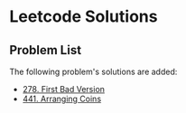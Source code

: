 Leetcode Solutions
==================

## Problem List

The following problem's solutions are added:

- [278. First Bad Version](solutions/278_First_Bad_Version)
- [441. Arranging Coins](solutions/441_Arranging_Coins)
